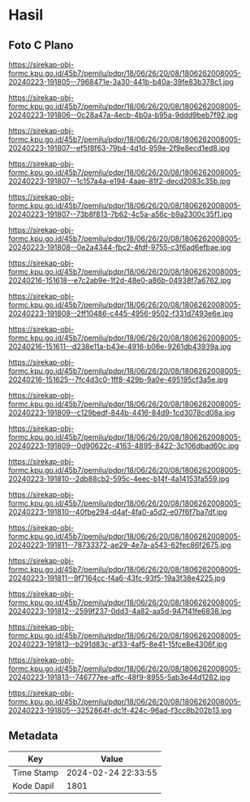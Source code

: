 # Hasil

## Foto C Plano

https://sirekap-obj-formc.kpu.go.id/45b7/pemilu/pdpr/18/06/26/20/08/1806262008005-20240223-191805--7968471e-3a30-441b-b40a-39fe83b378c1.jpg

https://sirekap-obj-formc.kpu.go.id/45b7/pemilu/pdpr/18/06/26/20/08/1806262008005-20240223-191806--0c28a47a-4ecb-4b0a-b95a-9ddd9beb7f92.jpg

https://sirekap-obj-formc.kpu.go.id/45b7/pemilu/pdpr/18/06/26/20/08/1806262008005-20240223-191807--ef5f8f63-79b4-4d1d-959e-2f9e8ecd1ed8.jpg

https://sirekap-obj-formc.kpu.go.id/45b7/pemilu/pdpr/18/06/26/20/08/1806262008005-20240223-191807--1c157a4a-e194-4aae-81f2-decd2083c35b.jpg

https://sirekap-obj-formc.kpu.go.id/45b7/pemilu/pdpr/18/06/26/20/08/1806262008005-20240223-191807--73b8f813-7b62-4c5a-a56c-b9a2300c35f1.jpg

https://sirekap-obj-formc.kpu.go.id/45b7/pemilu/pdpr/18/06/26/20/08/1806262008005-20240223-191808--0e2a4344-fbc2-4fdf-9755-c3f6ad6efbae.jpg

https://sirekap-obj-formc.kpu.go.id/45b7/pemilu/pdpr/18/06/26/20/08/1806262008005-20240216-151618--e7c2ab9e-1f2d-48e0-a86b-04938f7a6762.jpg

https://sirekap-obj-formc.kpu.go.id/45b7/pemilu/pdpr/18/06/26/20/08/1806262008005-20240223-191808--2ff10486-c445-4956-9502-f331d7493e6e.jpg

https://sirekap-obj-formc.kpu.go.id/45b7/pemilu/pdpr/18/06/26/20/08/1806262008005-20240216-151611--d238e11a-b43e-4916-b06e-9261db43939a.jpg

https://sirekap-obj-formc.kpu.go.id/45b7/pemilu/pdpr/18/06/26/20/08/1806262008005-20240216-151625--7fc4d3c0-1ff8-429b-9a0e-495195cf3a5e.jpg

https://sirekap-obj-formc.kpu.go.id/45b7/pemilu/pdpr/18/06/26/20/08/1806262008005-20240223-191809--c129bedf-844b-4416-84d9-1cd3078cd08a.jpg

https://sirekap-obj-formc.kpu.go.id/45b7/pemilu/pdpr/18/06/26/20/08/1806262008005-20240223-191809--0d90622c-4163-4895-8422-3c106dbad60c.jpg

https://sirekap-obj-formc.kpu.go.id/45b7/pemilu/pdpr/18/06/26/20/08/1806262008005-20240223-191810--2db88cb2-595c-4eec-b14f-4a14153fa559.jpg

https://sirekap-obj-formc.kpu.go.id/45b7/pemilu/pdpr/18/06/26/20/08/1806262008005-20240223-191810--40fbe294-d4af-4fa0-a5d2-e07f6f7ba7df.jpg

https://sirekap-obj-formc.kpu.go.id/45b7/pemilu/pdpr/18/06/26/20/08/1806262008005-20240223-191811--78733372-ae29-4e7a-a543-62fec86f2675.jpg

https://sirekap-obj-formc.kpu.go.id/45b7/pemilu/pdpr/18/06/26/20/08/1806262008005-20240223-191811--9f7164cc-f4a6-43fc-93f5-19a3f38e4225.jpg

https://sirekap-obj-formc.kpu.go.id/45b7/pemilu/pdpr/18/06/26/20/08/1806262008005-20240223-191812--2599f237-0dd3-4a82-aa5d-947f41fe6838.jpg

https://sirekap-obj-formc.kpu.go.id/45b7/pemilu/pdpr/18/06/26/20/08/1806262008005-20240223-191813--b291d83c-af33-4af5-8e41-15fce8e4306f.jpg

https://sirekap-obj-formc.kpu.go.id/45b7/pemilu/pdpr/18/06/26/20/08/1806262008005-20240223-191813--746777ee-affc-48f9-8955-5ab3e44d1282.jpg

https://sirekap-obj-formc.kpu.go.id/45b7/pemilu/pdpr/18/06/26/20/08/1806262008005-20240223-191805--3252864f-dc1f-424c-96ad-f3cc8b202b13.jpg


## Metadata

| Key        | Value               |
| ---------- | ------------------- |
| Time Stamp | 2024-02-24 22:33:55 |
| Kode Dapil | 1801                |



